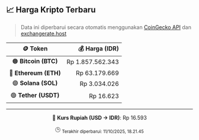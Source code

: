 

<!-- HARGA_KRIPTO -->
## 📈 Harga Kripto Terbaru

> Data ini diperbarui secara otomatis menggunakan [CoinGecko API](https://www.coingecko.com/) dan [exchangerate.host](https://exchangerate.host/)

<div align="center">

| 🪙 Token | 💰 Harga (IDR) |
|:------:|---------------:|
| 🟠 **Bitcoin (BTC)**   | Rp 1.857.562.343 |
| 🔵 **Ethereum (ETH)**  | Rp 63.179.669 |
| 🟣 **Solana (SOL)**    | Rp 3.034.026 |
| 🟢 **Tether (USDT)**   | Rp 16.623 |

---

💱 **Kurs Rupiah (USD → IDR)**: Rp 16.593

🕒 <sub>Terakhir diperbarui: 11/10/2025, 18.21.45</sub>

</div>
<!-- /HARGA_KRIPTO -->